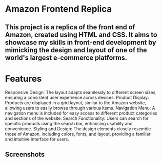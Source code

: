 # Amazon Frontend Replica

## This project is a replica of the front end of Amazon, created using HTML and CSS. It aims to showcase my skills in front-end development by mimicking the design and layout of one of the world's largest e-commerce platforms.

# Features
Responsive Design: The layout adapts seamlessly to different screen sizes, ensuring a consistent user experience across devices.
Product Display: Products are displayed in a grid layout, similar to the Amazon website, allowing users to easily browse through various items.
Navigation Menu: A navigation menu is included for easy access to different product categories and sections of the website.
Search Functionality: Users can search for specific products using the search bar, enhancing usability and convenience.
Styling and Design: The design elements closely resemble those of Amazon, including colors, fonts, and layout, providing a familiar and intuitive interface for users.

## Screenshots
